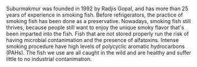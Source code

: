 Suburmakmur was founded in 1992 by Radjis Gopal, and has more than 25 years of experience in smoking fish.
Before refrigerators, the practice of smoking fish has been done as a preservative.
Nowadays, smoking fish still thrives, because people still want to enjoy the unique smoky flavor that's been imparted into the fish.
Fish that are not stored properly run the risk of having microbial contanimation and the presence of alfatoxins.
Intense smoking procedure have high levels of polycyclic aromatic hydrocarbons (PAHs).
The fish we use are all caught in the wild and are healthy and suffer little to no industrial contanimation.
